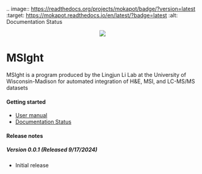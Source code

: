 .. image:: https://readthedocs.org/projects/mokapot/badge/?version=latest
   :target: https://mokapot.readthedocs.io/en/latest/?badge=latest
   :alt: Documentation Status

<div align="center">
<img src="https://github.com/laurenfields/MSIght/blob/main/utils/MSIght_logo.png">
</div>

# MSIght

MSIght is a program produced by the Lingjun Li Lab at the University of Wisconsin-Madison for automated integration of H&E, MSI, and LC-MS/MS datasets

#### Getting started
* [User manual](https://docs.google.com/document/d/1LNEW0XPbH9mTnc5Fh0l7QC1vW48mU75P3hPOI2Tp66E/pub)
* [Documentation Status](https://msight-100.readthedocs.io/en/latest/)
#### Release notes
##### Version 0.0.1 (Released 9/17/2024)
* Initial release